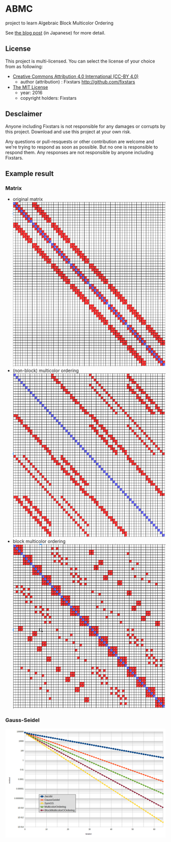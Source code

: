 # ABMC
project to learn Algebraic Block Multicolor Ordering

See [the blog post](http://proc-cpuinfo.fixstars.com/2016/07/blog-post.html) (in Japanese) for more detail.

## License

This project is multi-licensed.
You can select the license of your choice from as following:

* [Creative Commons Attribution 4.0 International (CC-BY 4.0)](http://creativecommons.org/licenses/by/4.0/)
  * author (attribution) : Fixstars http://github.com/fixstars
* [The MIT License](https://opensource.org/licenses/mit-license.php)
  * year: 2016
  * copyright holders: Fixstars

## Desclaimer

Anyone including Fixstars is not responsible for any damages or corrupts by this project.
Download and use this project at your own risk.

Any questions or pull-resquests or other contribution are welcome and we're trying to respond as soon as possible.
But no one is responsible to respond them.
Any responses are not responsible by anyone including Fixstars.

## Example result

### Matrix
* original matrix ![origin](doc/origin.PNG)
* (non-block) multicolor ordering ![multicolor](doc/multicolor.PNG)
* block multicolor ordering ![blockmulticolor](doc/blockmulticolor.PNG)

### Gauss-Seidel
![origin](doc/gs.png)
